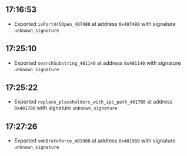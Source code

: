 
## 17:16:53
- Exported `isPort445Open_407480` at address `0x407480` with signature `unknown_signature`

## 17:25:10
- Exported `searchSubstring_401140` at address `0x401140` with signature `unknown_signature`

## 17:25:22
- Exported `replace_placeholders_with_ipc_path_4017B0` at address `0x4017B0` with signature `unknown_signature`

## 17:27:26
- Exported `smbBruteforce_401980` at address `0x401980` with signature `unknown_signature`
